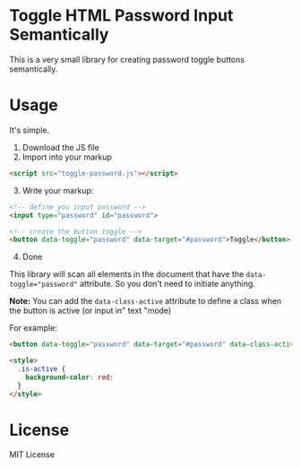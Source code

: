 # Toggle HTML Password Input Semantically
This is a very small library for creating password toggle buttons semantically.

# Usage
It's simple.
1. Download the JS file
2. Import into your markup
```html
<script src="toggle-password.js"></script>
```
3. Write your markup:
```html
<!-- define you input password -->
<input type="password" id="password">

<!-- create the button toggle -->
<button data-toggle="password" data-target="#password">Toggle</button>
```
4. Done

This library will scan all elements in the document that have the `data-toggle="password"` attribute. So you don't need to initiate anything.

**Note:** You can add the `data-class-active` attribute to define a class when the button is active (or input in" text "mode)

For example:
```html
<button data-toggle="password" data-target="#password" data-class-active="is-active">Toggle</button>

<style>
  .is-active {
    background-color: red;
  }
</style>
```

# License
MIT License
